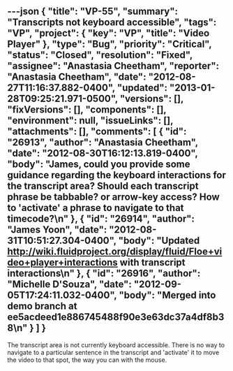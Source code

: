 ---json
{
  "title": "VP-55",
  "summary": "Transcripts not keyboard accessible",
  "tags": "VP",
  "project": {
    "key": "VP",
    "title": "Video Player"
  },
  "type": "Bug",
  "priority": "Critical",
  "status": "Closed",
  "resolution": "Fixed",
  "assignee": "Anastasia Cheetham",
  "reporter": "Anastasia Cheetham",
  "date": "2012-08-27T11:16:37.882-0400",
  "updated": "2013-01-28T09:25:21.971-0500",
  "versions": [],
  "fixVersions": [],
  "components": [],
  "environment": null,
  "issueLinks": [],
  "attachments": [],
  "comments": [
    {
      "id": "26913",
      "author": "Anastasia Cheetham",
      "date": "2012-08-30T16:12:13.819-0400",
      "body": "James, could you provide some guidance regarding the keyboard interactions for the transcript area? Should each transcript phrase be tabbable? or arrow-key access? How to 'activate' a phrase to navigate to that timecode?\n"
    },
    {
      "id": "26914",
      "author": "James Yoon",
      "date": "2012-08-31T10:51:27.304-0400",
      "body": "Updated <http://wiki.fluidproject.org/display/fluid/Floe+video+player+interactions> with transcript interactions\n"
    },
    {
      "id": "26916",
      "author": "Michelle D'Souza",
      "date": "2012-09-05T17:24:11.032-0400",
      "body": "Merged into demo branch at ee5acdeed1e886745488f90e3e63dc37a4df8b38\n"
    }
  ]
}
---
The transcript area is not currently keyboard accessible. There is no way to navigate to a particular sentence in the transcript and 'activate' it to move the video to that spot, the way you can with the mouse.

        